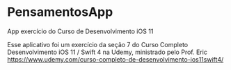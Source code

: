 # PensamentosApp
App exercício do Curso de Desenvolvimento iOS 11

Esse aplicativo foi um exercício da seção 7 do Curso Completo Desenvolvimento iOS 11 / Swift 4 na Udemy, ministrado pelo Prof. Eric
https://www.udemy.com/curso-completo-de-desenvolvimento-ios11swift4/
